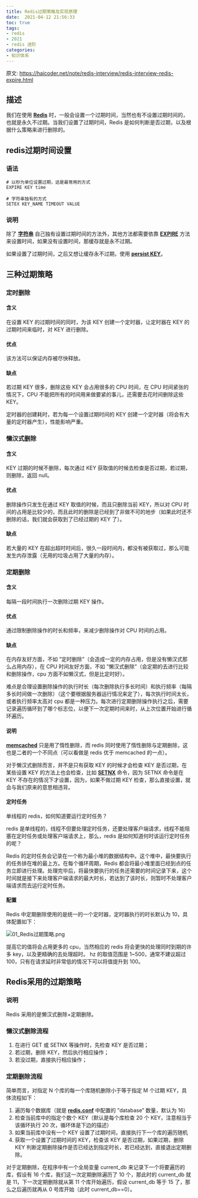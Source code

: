 ```yaml
---
title: Redis过期策略及实现原理
date:  2021-04-12 21:56:33
toc: true
tags: 
- redis
- 2021
- redis 进阶
categories:
- 知识体系
---
```


原文: https://haicoder.net/note/redis-interview/redis-interview-redis-expire.html

## 描述

我们在使用 **[Redis](https://haicoder.net/redis/redis-tutorial.html)** 时，一般会设置一个过期时间，当然也有不设置过期时间的，也就是永久不过期。当我们设置了过期时间，Redis 是如何判断是否过期，以及根据什么策略来进行删除的。
<!-- more -->

## redis过期时间设置

### 语法

```
# 以秒为单位设置过期，这是最常用的方式
EXPIRE KEY time

# 字符串独有的方式
SETEX KEY_NAME TIMEOUT VALUE
```

### 说明

除了 **[字符串](https://haicoder.net/redis/redis-string.html)** 自己独有设置过期时间的方法外，其他方法都需要依靠 **[EXPIRE](https://haicoder.net/redis/redis-expire.html)** 方法来设置时间，如果没有设置时间，那缓存就是永不过期。

如果设置了过期时间，之后又想让缓存永不过期，使用 **[persist KEY](https://haicoder.net/redis/redis-persist.html)**。

## 三种过期策略

### 定时删除

#### 含义

在设置 KEY 的过期时间的同时，为该 KEY 创建一个定时器，让定时器在 KEY 的过期时间来临时，对 KEY 进行删除。

#### 优点

该方法可以保证内存被尽快释放。

#### 缺点

若过期 KEY 很多，删除这些 KEY 会占用很多的 CPU 时间，在 CPU 时间紧张的情况下，CPU 不能把所有的时间用来做要紧的事儿，还需要去花时间删除这些 KEY。

定时器的创建耗时，若为每一个设置过期时间的 KEY 创建一个定时器（将会有大量的定时器产生），性能影响严重。

### 懒汉式删除

#### 含义

KEY 过期的时候不删除，每次通过 KEY 获取值的时候去检查是否过期，若过期，则删除，返回 null。

#### 优点

删除操作只发生在通过 KEY 取值的时候，而且只删除当前 KEY，所以对 CPU 时间的占用是比较少的，而且此时的删除是已经到了非做不可的地步（如果此时还不删除的话，我们就会获取到了已经过期的 KEY 了）。

#### 缺点

若大量的 KEY 在超出超时时间后，很久一段时间内，都没有被获取过，那么可能发生内存泄露（无用的垃圾占用了大量的内存）。

### 定期删除

#### 含义

每隔一段时间执行一次删除过期 KEY 操作。

#### 优点

通过限制删除操作的时长和频率，来减少删除操作对 CPU 时间的占用。

#### 缺点

在内存友好方面，不如 ”定时删除”（会造成一定的内存占用，但是没有懒汉式那么占用内存），在 CPU 时间友好方面，不如 ”懒汉式删除”（会定期的去进行比较和删除操作，cpu 方面不如懒汉式，但是比定时好）。

难点是合理设置删除操作的执行时长（每次删除执行多长时间）和执行频率（每隔多长时间做一次删除）（这个要根据服务器运行情况来定了），每次执行时间太长，或者执行频率太高对 cpu 都是一种压力。每次进行定期删除操作执行之后，需要记录遍历循环到了哪个标志位，以便下一次定期时间来时，从上次位置开始进行循环遍历。

#### 说明

**[memcached](https://haicoder.net/memcached/memcached-tutorial.html)** 只是用了惰性删除，而 redis 同时使用了惰性删除与定期删除，这也是二者的一个不同点（可以看做是 redis 优于 memcached 的一点）。

对于懒汉式删除而言，并不是只有获取 KEY 的时候才会检查 KEY 是否过期，在某些设置 KEY 的方法上也会检查，比如 **[SETNX](https://haicoder.net/redis/redis-setnx.html)** 命令，因为 SETNX 命令是在 KEY 不存在的情况下才设置，因为，如果不做过期 KEY 检查，那么直接设置，就会与我们原来的意思相违背。

#### 定时任务

单线程的 redis，如何知道要运行定时任务？

redis 是单线程的，线程不但要处理定时任务，还要处理客户端请求，线程不能阻塞在定时任务或处理客户端请求上，那么，redis 是如何知道何时该运行定时任务的呢？

Redis 的定时任务会记录在一个称为最小堆的数据结构中。这个堆中，最快要执行的任务排在堆的最上方。在每个循环周期，Redis 都会将最小堆里面已经到点的任务立即进行处理。处理完毕后，将最快要执行的任务还需要的时间记录下来，这个时间就是接下来处理客户端请求的最大时长，若达到了该时长，则暂时不处理客户端请求而去运行定时任务。

#### 配置

Redis 中定期删除使用的是统一的一个定时器，定时器执行的时长默认为 10，具体配置如下：

![01_Redis过期策略.png](https://wdj-1252419878.cos.ap-beijing.myqcloud.com/blog/2021-04-12-135119.png)

提高它的值将会占用更多的 cpu，当然相应的 redis 将会更快的处理同时到期的许多 key，以及更精确的去处理超时。 hz 的取值范围是 1~500，通常不建议超过 100，只有在请求延时非常低的情况下可以将值提升到 100。

## Redis采用的过期策略

### 说明

Redis 采用的是懒汉式删除+定期删除。

### 懒汉式删除流程

1. 在进行 GET 或 SETNX 等操作时，先检查 KEY 是否过期；
2. 若过期，删除 KEY，然后执行相应操作；
3. 若没过期，直接执行相应操作；

### 定期删除流程

简单而言，对指定 N 个库的每一个库随机删除小于等于指定 M 个过期 KEY，具体流程如下：

1. 遍历每个数据库（就是 **[redis.conf](https://haicoder.net/redis/redis-config.html)** 中配置的 ”database” 数量，默认为 16）
2. 检查当前库中的指定个数个 KEY（默认是每个库检查 20 个 KEY，注意相当于该循环执行 20 次，循环体是下边的描述）
3. 如果当前库中没有一个 KEY 设置了过期时间，直接执行下一个库的遍历随机
4. 获取一个设置了过期时间的 KEY，检查该 KEY 是否过期，如果过期，删除 KEY 判断定期删除操作是否已经达到指定时长，若已经达到，直接退出定期删除。

对于定期删除，在程序中有一个全局变量 current_db 来记录下一个将要遍历的库，假设有 16 个库，我们这一次定期删除遍历了 10 个，那此时的 current_db 就是 11，下一次定期删除就从第 11 个库开始遍历，假设 current_db 等于 15 了，那么之后遍历就再从 0 号库开始（此时 current_db==0）。